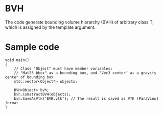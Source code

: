 # BVH

The code generate bounding volume hierarchy (BVH) of arbitrary class T, which is assigned by the template argument.

# Sample code

    void main()
    {
        // Class "Object" must have member variables: 
        // "Mat23 bbox" as a bounding box, and "Vec3 center" as a gravity center of bounding box
        std::vector<Object*> objects;

        BVH<Object> bvh;
        bvh.ConstructBVH(objects);
        bvh.SaveAsVtk("BVH.vtk"); // The result is saved as VTK (ParaView) format
    }
